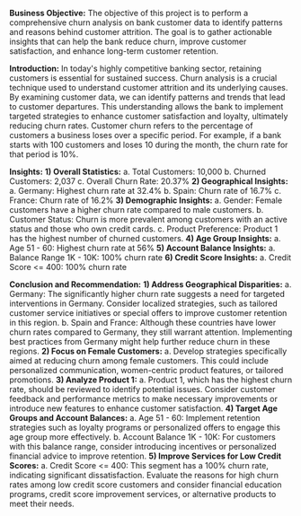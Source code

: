 **Business Objective:**
The objective of this project is to perform a comprehensive churn analysis on bank customer data to identify patterns and reasons behind customer attrition. The goal is to gather actionable insights that can help the bank reduce churn, improve customer satisfaction, and enhance long-term customer retention.

**Introduction:**
In today's highly competitive banking sector, retaining customers is essential for sustained success. Churn analysis is a crucial technique used to understand customer attrition and its underlying causes. By examining customer data, we can identify patterns and trends that lead to customer departures. This understanding allows the bank to implement targeted strategies to enhance customer satisfaction and loyalty, ultimately reducing churn rates.
Customer churn refers to the percentage of customers a business loses over a specific period. For example, if a bank starts with 100 customers and loses 10 during the month, the churn rate for that period is 10%.

**Insights:**
**1)	Overall Statistics:**
    a.	Total Customers: 10,000
    b.	Churned Customers: 2,037
    c.	Overall Churn Rate: 20.37%
**2)	Geographical Insights:**
    a.	Germany: Highest churn rate at 32.4%
    b.	Spain: Churn rate of 16.7%
    c.	France: Churn rate of 16.2%
**3)	Demographic Insights:**
    a.	Gender: Female customers have a higher churn rate compared to male customers.
    b.	Customer Status: Churn is more prevalent among customers with an active status and those who own credit cards.
    c.	Product Preference: Product 1 has the highest number of churned customers.
**4)	Age Group Insights:**
    a.	Age 51 - 60: Highest churn rate at 56%
**5)	Account Balance Insights:**
    a.	Balance Range 1K - 10K: 100% churn rate
**6)	Credit Score Insights:**
    a.	Credit Score <= 400: 100% churn rate

**Conclusion and Recommendation:**
**1)	Address Geographical Disparities:**
    a.	Germany: The significantly higher churn rate suggests a need for targeted interventions in Germany. Consider localized strategies, such as tailored customer service initiatives or special offers to improve customer retention in this region.
    b.	Spain and France: Although these countries have lower churn rates compared to Germany, they still warrant attention. Implementing best practices from Germany might help further reduce churn in these regions.
**2)	Focus on Female Customers:**
    a.	Develop strategies specifically aimed at reducing churn among female customers. This could include personalized communication, women-centric product features, or tailored promotions.
**3)	Analyze Product 1:**
    a.	Product 1, which has the highest churn rate, should be reviewed to identify potential issues. Consider customer feedback and performance metrics to make necessary improvements or introduce new features to enhance customer satisfaction.
**4)	Target Age Groups and Account Balances:**
    a.	Age 51 - 60: Implement retention strategies such as loyalty programs or personalized offers to engage this age group more effectively.
    b.	Account Balance 1K - 10K: For customers with this balance range, consider introducing incentives or personalized financial advice to improve retention.
**5)	Improve Services for Low Credit Scores:**
    a.	Credit Score <= 400: This segment has a 100% churn rate, indicating significant dissatisfaction. Evaluate the reasons for high churn rates among low credit score customers and consider financial education programs, credit score improvement services, or alternative products to meet their needs.
